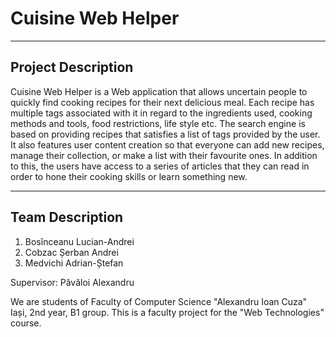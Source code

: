 # Cuisine Web Helper

---
## Project Description

Cuisine Web Helper is a Web application that allows uncertain people to quickly find cooking recipes for their next delicious meal. Each recipe has multiple tags associated with it in regard to the ingredients used, cooking methods and tools, food restrictions, life style etc. The search engine is based on providing recipes that satisfies a list of tags provided by the user. 
It also features user content creation so that everyone can add new recipes, manage their collection, or make a list with their favourite ones. In addition to this, the users have access to a series of articles that they can read in order to hone their cooking skills or learn something new.

---
## Team Description

1. Bosînceanu Lucian-Andrei
2. Cobzac Șerban Andrei
3. Medvichi Adrian-Ștefan

Supervisor: Păvăloi Alexandru

We are students of Faculty of Computer Science "Alexandru Ioan Cuza" Iași, 2nd year, B1 group. This is a faculty project for the "Web Technologies" course.

